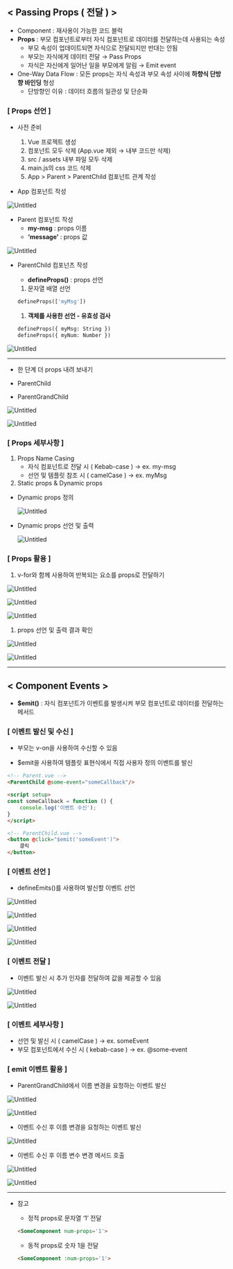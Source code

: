 ## < Passing Props ( 전달 ) >

- Component : 재사용이 가능한 코드 블럭
- **Props** : 부모 컴포넌트로부터 자식 컴포넌트로 데이터를 전달하는데 사용되는 속성
    - 부모 속성이 업데이트되면 자식으로 전달되지만 반대는 안됨
    - 부모는 자식에게 데이터 전달 → Pass Props
    - 자식은 자신에게 일어난 일을 부모에게 알림 → Emit event
- One-Way Data Flow : 모든 props는 자식 속성과 부모 속성 사이에 **하향식 단방향 바인딩** 형성
    - 단방향인 이유 : 데이터 흐름의 일관성 및 단순화

### [ Props 선언 ]

- 사전 준비
    1. Vue 프로젝트 생성
    2. 컴포넌트 모두 삭제 (App.vue 제외 → 내부 코드만 삭제)
    3. src / assets 내부 파일 모두 삭제
    4. main.js의 css 코드 삭제
    5. App > Parent > ParentChild 컴포넌트 관계 작성

- App 컴포넌트 작성

![Untitled](https://prod-files-secure.s3.us-west-2.amazonaws.com/d19f9ad3-44f2-4548-913d-7640fdb34526/11bae984-4b85-4689-85a8-73edcad5c716/Untitled.png)

- Parent 컴포넌트 작성
    - **my-msg** : props 이름
    - **‘message’** : props 값

![Untitled](https://prod-files-secure.s3.us-west-2.amazonaws.com/d19f9ad3-44f2-4548-913d-7640fdb34526/b97676cd-f064-4901-8143-cbff3c141820/Untitled.png)

- ParentChild 컴포넌츠 작성
    - **defineProps()** : props 선언
    1. 문자열 배열 선언
    
    ```python
    defineProps(['myMsg'])
    ```
    
    1. **객체를 사용한 선언 - 유효성 검사**
    
    ```python
    defineProps({ myMsg: String })
    defineProps({ myNum: Number })
    ```
    

![Untitled](https://prod-files-secure.s3.us-west-2.amazonaws.com/d19f9ad3-44f2-4548-913d-7640fdb34526/d1129ba3-634e-4022-82af-b2de0ab464ba/Untitled.png)

---

- 한 단계 더 props 내려 보내기

- ParentChild

- ParentGrandChild

![Untitled](https://prod-files-secure.s3.us-west-2.amazonaws.com/d19f9ad3-44f2-4548-913d-7640fdb34526/a4b5d33a-7847-4f23-b041-36553ca22880/Untitled.png)

![Untitled](https://prod-files-secure.s3.us-west-2.amazonaws.com/d19f9ad3-44f2-4548-913d-7640fdb34526/aed609f7-0d07-4886-8900-cbbf6ee52208/Untitled.png)

### [ Props 세부사항 ]

1. Props Name Casing
    - 자식 컴포넌트로 전달 시 ( Kebab-case ) → ex. my-msg
    - 선언 및 템플릿 참조 시 ( camelCase ) → ex. myMsg
2. Static props & Dynamic props

- Dynamic props 정의
    
    ![Untitled](https://prod-files-secure.s3.us-west-2.amazonaws.com/d19f9ad3-44f2-4548-913d-7640fdb34526/0430935e-d178-4bd9-9d17-79a687ab5fa1/Untitled.png)
    

- Dynamic props 선언 및 출력
    
    ![Untitled](https://prod-files-secure.s3.us-west-2.amazonaws.com/d19f9ad3-44f2-4548-913d-7640fdb34526/cb908442-a7ed-4199-a967-e954c673d943/Untitled.png)
    

### [ Props 활용 ]

1. v-for와 함께 사용하여 반복되는 요소를 props로 전달하기

![Untitled](https://prod-files-secure.s3.us-west-2.amazonaws.com/d19f9ad3-44f2-4548-913d-7640fdb34526/6fee8422-51ae-4a51-87d0-8268207772e0/Untitled.png)

![Untitled](https://prod-files-secure.s3.us-west-2.amazonaws.com/d19f9ad3-44f2-4548-913d-7640fdb34526/dd0c9801-efcf-4d06-8764-81fee721b2ed/Untitled.png)

![Untitled](https://prod-files-secure.s3.us-west-2.amazonaws.com/d19f9ad3-44f2-4548-913d-7640fdb34526/ee157ccf-ac00-4ed8-a20d-92964bb6d99a/Untitled.png)

1. props 선언 및 출력 결과 확인

![Untitled](https://prod-files-secure.s3.us-west-2.amazonaws.com/d19f9ad3-44f2-4548-913d-7640fdb34526/e74fe584-9f99-4c98-94c8-1ce98db51826/Untitled.png)

![Untitled](https://prod-files-secure.s3.us-west-2.amazonaws.com/d19f9ad3-44f2-4548-913d-7640fdb34526/4c45e743-15e9-48b2-862c-8a13b279cee8/Untitled.png)

---

## < Component Events >

- **$emit()** : 자식 컴포넌트가 이벤트를 발생시켜 부모 컴포넌트로 데이터를 전달하는 메서드

### [ 이벤트 발신 및 수신 ]

- 부모는 v-on을 사용하여 수신할 수 있음

- $emit을 사용하여 템플릿 표현식에서 직접 사용자 정의 이벤트를 발신

```html
<!-- Parent.vue -->
<ParentChild @some-event="someCallback"/>

<script setup>
const someCallback = function () {
    console.log('이벤트 수신');
}
</script>
```

```html
<!-- ParentChild.vue -->
<button @click="$emit('someEvent')">
	클릭
</button>
```

### [ 이벤트 선언 ]

- defineEmits()를 사용하여 발신할 이벤트 선언

![Untitled](https://prod-files-secure.s3.us-west-2.amazonaws.com/d19f9ad3-44f2-4548-913d-7640fdb34526/4278eb12-cc4c-4024-98a5-f8cfc8e94c2b/Untitled.png)

![Untitled](https://prod-files-secure.s3.us-west-2.amazonaws.com/d19f9ad3-44f2-4548-913d-7640fdb34526/e7d53912-497a-4af1-b4ba-71271852b31f/Untitled.png)

![Untitled](https://prod-files-secure.s3.us-west-2.amazonaws.com/d19f9ad3-44f2-4548-913d-7640fdb34526/c1b37188-b6c6-44bb-8de6-e2d7bedd37b8/Untitled.png)

![Untitled](https://prod-files-secure.s3.us-west-2.amazonaws.com/d19f9ad3-44f2-4548-913d-7640fdb34526/854db0c7-5e88-462f-b80a-bcde490dcd38/Untitled.png)

### [ 이벤트 전달 ]

- 이벤트 발신 시 추가 인자를 전달하여 값을 제공할 수 있음

![Untitled](https://prod-files-secure.s3.us-west-2.amazonaws.com/d19f9ad3-44f2-4548-913d-7640fdb34526/37cf67c2-c8ec-48fe-a18f-a96c01950186/Untitled.png)

![Untitled](https://prod-files-secure.s3.us-west-2.amazonaws.com/d19f9ad3-44f2-4548-913d-7640fdb34526/57d3d21d-c2e7-434b-b31e-4b63be166098/Untitled.png)

### [ 이벤트 세부사항 ]

- 선언 및 발신 시 ( camelCase ) → ex. someEvent
- 부모 컴포넌트에서 수신 시 ( kebab-case ) → ex. @some-event

### [ emit 이벤트 활용 ]

- ParentGrandChild에서 이름 변경을 요청하는 이벤트 발신

![Untitled](https://prod-files-secure.s3.us-west-2.amazonaws.com/d19f9ad3-44f2-4548-913d-7640fdb34526/37045c0d-a9fe-47e4-878c-ae9b083607c1/Untitled.png)

![Untitled](https://prod-files-secure.s3.us-west-2.amazonaws.com/d19f9ad3-44f2-4548-913d-7640fdb34526/d37a8ad6-2ee4-43cc-98ee-3338955cea13/Untitled.png)

- 이벤트 수신 후 이름 변경을 요청하는 이벤트 발신

![Untitled](https://prod-files-secure.s3.us-west-2.amazonaws.com/d19f9ad3-44f2-4548-913d-7640fdb34526/a2fd01e7-6a84-4f83-aa4b-5362c1bffdc5/Untitled.png)

- 이벤트 수신 후 이름 변수 변경 메서드 호출

![Untitled](https://prod-files-secure.s3.us-west-2.amazonaws.com/d19f9ad3-44f2-4548-913d-7640fdb34526/31e109ad-07e1-4571-87dc-9b87634f4b29/Untitled.png)

![Untitled](https://prod-files-secure.s3.us-west-2.amazonaws.com/d19f9ad3-44f2-4548-913d-7640fdb34526/e80f6be3-5c38-4063-ae21-f7c1fc97528f/Untitled.png)

---

- 참고
    - 정적 props로 문자열 ‘1’ 전달
    
    ```html
    <SomeComponent num-props='1'>
    ```
    
    - 동적 props로 숫자 1을 전달
    
    ```html
    <SomeComponent :num-props='1'>
    ```
